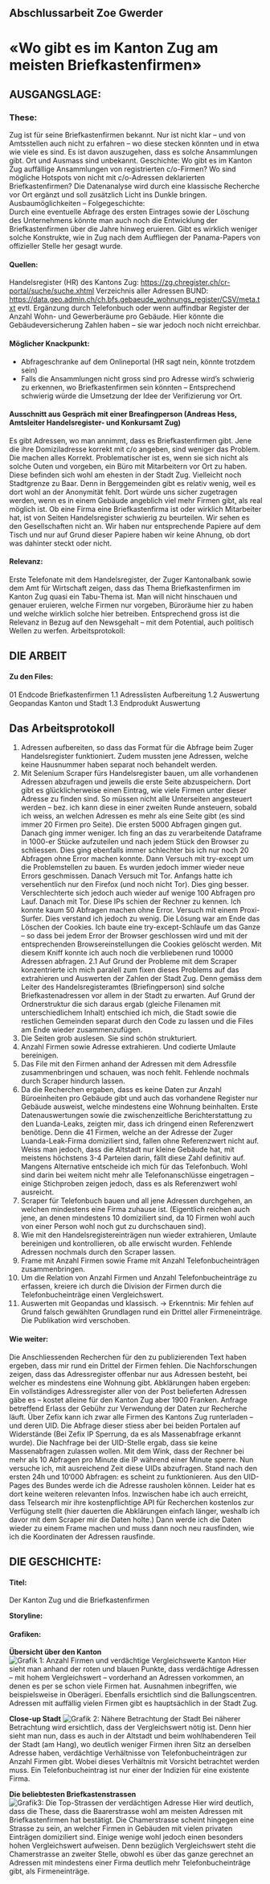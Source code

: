 ## Abschlussarbeit Zoe Gwerder
# «Wo gibt es im Kanton Zug am meisten Briefkastenfirmen»

## AUSGANGSLAGE:

### These:
Zug ist für seine Briefkastenfirmen bekannt. Nur ist nicht klar – und von Amtsstellen auch nicht zu erfahren – wo diese stecken könnten und in etwa wie viele es sind. Es ist davon auszugehen, dass es solche Ansammlungen gibt. Ort und Ausmass sind unbekannt. 
Geschichte:
Wo gibt es im Kanton Zug auffällige Ansammlungen von registrierten c/o-Firmen? Wo sind mögliche Hotspots von nicht mit c/o-Adressen deklarierten Briefkastenfirmen? Die Datenanalyse wird durch eine klassische Recherche vor Ort ergänzt und soll zusätzlich Licht ins Dunkle bringen.  
Ausbaumöglichkeiten – Folgegeschichte:  
Durch eine eventuelle Abfrage des ersten Eintrages sowie der Löschung des Unternehmens könnte man auch noch die Entwicklung der Briefkastenfirmen über die Jahre hinweg eruieren. Gibt es wirklich weniger solche Konstrukte, wie in Zug nach dem Auffliegen der Panama-Papers von offizieller Stelle her gesagt wurde.
#### Quellen: 
Handelsregister (HR) des Kantons Zug: https://zg.chregister.ch/cr-portal/suche/suche.xhtml
Verzeichnis aller Adressen BUND:   https://data.geo.admin.ch/ch.bfs.gebaeude_wohnungs_register/CSV/meta.txt
evtl. Ergänzung durch Telefonbuch oder wenn auffindbar Register der Anzahl Wohn- und Gewerberäume pro Gebäude. Hier könnte die Gebäudeversicherung Zahlen haben – sie war jedoch noch nicht erreichbar. 
#### Möglicher Knackpunkt:
-	Abfrageschranke auf dem Onlineportal (HR sagt nein, könnte trotzdem sein) 
-	Falls die Ansammlungen nicht gross sind pro Adresse wird’s schwierig zu erkennen, wo Briefkastenfirmen sein könnten – Entsprechend schwierig würde die Umsetzung der Idee der Verifizierung vor Ort.  
#### Ausschnitt aus Gespräch mit einer Breafingperson (Andreas Hess, Amtsleiter Handelsregister- und Konkursamt Zug)
Es gibt Adressen, wo man annimmt, dass es Briefkastenfirmen gibt. Jene die ihre Domiziladresse korrekt mit c/o angeben, sind weniger das Problem. Die machen alles Korrekt. Problematischer ist es, wenn sie sich nicht als solche Outen und vorgeben, ein Büro mit Mitarbeitern vor Ort zu haben. 
Diese befinden sich wohl am ehesten in der Stadt Zug. Vielleicht noch Stadtgrenze zu Baar. Denn in Berggemeinden gibt es relativ wenig, weil es dort wohl an der Anonymität fehlt. Dort würde uns sicher zugetragen werden, wenn es in einem Gebäude angeblich viel mehr Firmen gibt, als real möglich ist.
Ob eine Firma eine Briefkastenfirma ist oder wirklich Mitarbeiter hat, ist von Seiten Handelsregister schwierig zu beurteilen. Wir sehen es den Gesellschaften nicht an. Wir haben nur entsprechende Papiere auf dem Tisch und nur auf Grund dieser Papiere haben wir keine Ahnung, ob dort was dahinter steckt oder nicht. 
#### Relevanz:
Erste Telefonate mit dem Handelsregister, der Zuger Kantonalbank sowie dem Amt für Wirtschaft zeigen, dass das Thema Briefkastenfirmen im Kanton Zug quasi ein Tabu-Thema ist. Man will nicht hinschauen und genauer eruieren, welche Firmen nur vorgeben, Büroräume hier zu haben und welche wirklich solche hier betreiben. Entsprechend gross ist die Relevanz in Bezug auf den Newsgehalt – mit dem Potential, auch politisch Wellen zu werfen. 
Arbeitsprotokoll:

## DIE ARBEIT

#### Zu den Files:
01 Endcode Briefkastenfirmen
1.1 Adresslisten Aufbereitung
1.2 Auswertung Geopandas Kanton und Stadt
1.3 Endprodukt Auswertung

## Das Arbeitsprotokoll
1.	Adressen aufbereiten, so dass das Format für die Abfrage beim Zuger Handelsregister funktioniert. Zudem mussten jene Adressen, welche keine Hausnummer haben separat noch behandelt werden.   
2.	Mit Selenium Scraper fürs Handelsregister bauen, um alle vorhandenen Adressen abzufragen und jeweils die erste Seite abzuspeichern. Dort gibt es glücklicherweise einen Eintrag, wie viele Firmen unter dieser Adresse zu finden sind. So müssen nicht alle Unterseiten angesteuert werden – bez. ich kann diese in einer zweiten Runde ansteuern, sobald ich weiss, an welchen Adressen es mehr als eine Seite gibt (es sind immer 20 Firmen pro Seite).
Die ersten 5000 Abfragen gingen gut. Danach ging immer weniger. Ich fing an das zu verarbeitende Dataframe in 1000-er Stücke aufzuteilen und nach jedem Stück den Browser zu schliessen. Dies ging ebenfalls immer schlechter bis ich nur noch 20 Abfragen ohne Error machen konnte. Dann Versuch mit try-except um die Problemstellen zu bauen. Es wurden jedoch immer wieder neue Errors geschmissen. Danach Versuch mit Tor. Anfangs hatte ich versehentlich nur den Firefox (und noch nicht Tor). Dies ging besser. Verschlechterte sich jedoch auch wieder auf wenige 100 Abfragen pro Lauf. Danach mit Tor. Diese IPs schien der Rechner zu kennen. Ich konnte kaum 50 Abfragen machen ohne Error. Versuch mit einem Proxi-Surfer. Dies verstand ich jedoch zu wenig. Die Lösung war am Ende das Löschen der Cookies. Ich baute eine try-except-Schlaufe um das Ganze – so dass bei jedem Error der Browser geschlossen wird und mit der entsprechenden Browsereinstellungen die Cookies gelöscht werden. Mit diesem Kniff konnte ich auch noch die verbliebenen rund 10000 Adressen abfragen. 
2.1  Auf Grund der Probleme mit dem Scraper konzentrierte ich mich paralell zum fixen dieses Problems auf das extrahieren und Auswerten der Zahlen der Stadt Zug. Denn gemäss dem Leiter des Handelsregisteramtes (Briefingperson) sind solche Briefkastenadressen vor allem in der Stadt zu erwarten. Auf Grund der Ordnerstruktur die sich daraus ergab (gleiche Filenamen mit unterschiedlichem Inhalt) entschied ich mich, die Stadt sowie die restlichen Gemeinden separat durch den Code zu lassen und die Files am Ende wieder zusammenzufügen.  
3.	Die Seiten grob auslesen. Sie sind schön strukturiert. 
4.	Anzahl Firmen sowie Adresse extrahieren. Und codierte Umlaute bereinigen.
5.	Das File mit den Firmen anhand der Adressen mit dem Adressfile zusammenbringen und schauen, was noch fehlt. Fehlende nochmals durch Scraper hindurch lassen.
6.	Da die Recherchen ergaben, dass es keine Daten zur Anzahl Büroeinheiten pro Gebäude gibt und auch das vorhandene Register nur Gebäude ausweist, welche mindestens eine Wohnung beinhalten. Erste Datenauswertungen sowie die zwischenzeitliche Berichterstattung zu den Luanda-Leaks, zeigten mir, dass ich dringend einen Referenzwert benötige. Denn die 41 Firmen, welche an der Adresse der Zuger Luanda-Leak-Firma domiziliert sind, fallen ohne Referenzwert nicht auf. Weiss man jedoch, dass die Altstadt nur kleine Gebäude hat, mit meistens höchstens 3-4 Parteien darin, fällt diese Zahl definitiv auf.
Mangens Alternative entscheide ich mich für das Telefonbuch. Wohl sind darin bei weitem nicht mehr alle Telefonanschlüsse eingetragen – einige Stichproben zeigen jedoch, dass es als Referenzwert wohl ausreicht.
7.	Scraper für Telefonbuch bauen und all jene Adressen durchgehen, an welchen mindestens eine Firma zuhause ist. (Eigentlich reichen auch jene, an denen mindestens 10 domiziliert sind, da 10 Firmen wohl auch von einer Person wohl noch gut zu durchschauen sind). 
8.	Wie mit den Handelsregistereinträgen nun wieder extrahieren, Umlaute bereinigen und kontrollieren, ob alle erwischt wurden. Fehlende Adressen nochmals durch den Scraper lassen.
9.	Frame mit Anzahl Firmen sowie Frame mit Anzahl Telefonbucheinträgen zusammenbringen.
10.	Um die Relation von Anzahl Firmen und Anzahl Telefonbucheinträge zu erfassen, kreiere ich durch die Division der Firmen durch die Telefonbucheinträge einen Vergleichswert.
11.	Auswerten mit Geopandas und klassisch.
->	Erkenntnis: Mir fehlen auf Grund falsch gewählten Grundlagen rund ein Drittel aller Firmeneinträge. Die Publikation wird verschoben.

#### Wie weiter:
Die Anschliessenden Recherchen für den zu publizierenden Text haben ergeben, dass mir rund ein Drittel der Firmen fehlen. Die Nachforschungen zeigen, dass das Adressregister offenbar nur aus Adressen besteht, bei welcher es mindestens eine Wohnung gibt. 
Abklärungen haben ergeben: Ein vollständiges Adressregister aller von der Post belieferten Adressen gäbe es – kostet alleine für den Kanton Zug aber 1900 Franken. Anfrage betreffend Erlass der Gebühr zur Verwendung der Daten zur Recherche läuft.
Über Zefix kann ich zwar alle Firmen des Kantons Zug runterladen – und deren UID. Die Abfrage dieser stiess aber bei beiden Portalen auf Widerstände (Bei Zefix IP Sperrung, da es als Massenabfrage erkannt wurde). Die Nachfrage bei der UID-Stelle ergab, dass sie keine Massenabfragen zulassen wollen. Mit dem Wink, dass der Rechner bei mehr als 10 Abfragen pro Minute die IP während einer Minute sperre. Nun versuche ich, mit ausreichend Zeit diese UIDs abzufragen. Stand nach den ersten 24h und 10‘000 Abfragen: es scheint zu funktionieren. 
Aus den UID-Pages des Bundes werde ich die Adresse rausholen können. Leider hat es dort keine weiteren relevanten Infos. 
Inzwischen habe ich auch erreicht, dass Telsearch mir ihre kostenpflichtige API für Recherchen kostenlos zur Verfügung stellt (hier dauerten die Abklärungen einfach länger, weshalb ich davor mit dem Scraper mir die Daten holte.)
Dann werde ich die Daten wieder zu einem Frame machen und muss dann noch neu rausfinden, wie ich die Koordinaten der Adressen rausfinde.

## DIE GESCHICHTE: 
#### Titel: 
Der Kanton Zug und die Briefkastenfirmen

**Storyline:**

#### Grafiken:
**Übersicht über den Kanton**
![Grafik 1: Anzahl Firmen und verdächtige Vergleichswerte Kanton](https://github.com/ZoeGwerder/Abschluss_Zoe/blob/master/Vergleichswert%20und%20Firmen%20Kanton%20%C3%BCbereinander.png)
Hier sieht man anhand der roten und blauen Punkte, dass verdächtige Adressen – mit hohem Vergleichswert – vorderhand an Adressen vorkommen, an denen es per se schon viele Firmen hat. Ausnahmen inbegriffen, wie beispielsweise in Oberägeri. Ebenfalls ersichtlich sind die Ballungscentren. Adressen mit auffällig vielen Firmen gibt es hauptsächlich in der Stadt Zug. 

**Close-up Stadt**
![Grafik 2: Nähere Betrachtung der Stadt](https://github.com/ZoeGwerder/Abschluss_Zoe/blob/master/Vergleichswert%20und%20Anzahl%20Firmen%20Stadt%20Zug.png)
Bei näherer Betrachtung wird ersichtlich, dass der Vergleichswert nötig ist. Denn hier sieht man nun, dass es auch in der Altstadt und beim wohlhabenderen Teil der Stadt (am Hang), wo deutlich weniger Firmen ihren Sitz an derselben Adresse haben, verdächtige Verhältnisse von Telefonbucheinträgen zur Anzahl Firmen gibt. Wobei dieses Verhältnis mit Vorsicht betrachtet werden muss. Ein Telefonbucheintrag ist nur einer der Indizien für eine existente Firma. 

**Die beliebtesten Briefkastenstrassen**
![Grafik3: Die Top-Strassen der verdächtigen Adresse](https://github.com/ZoeGwerder/Abschluss_Zoe/blob/master/Strassen%20mit%20h%C3%B6chstem%20Vergleichswert.png)
Hier wird deutlich, dass die These, dass die Baarerstrasse wohl am meisten Adressen mit Briefkastenfirmen hat bestätigt. Die Chamerstrasse scheint hingegen eine Strasse zu sein, an welcher Firmen in Gebäuden mit vielen privaten Einträgen domiziliert sind. Einige wenige wohl jedoch einen besonders hohen Vergleichswert aufweisen. Denn bezüglich Vergleichswert steht die Chamerstrasse an zweiter Stelle, obwohl es über das ganze gerechnet an Adressen mit mindestens einer Firma deutlich mehr Telefonbucheinträge gibt, als Firmeneinträge.


